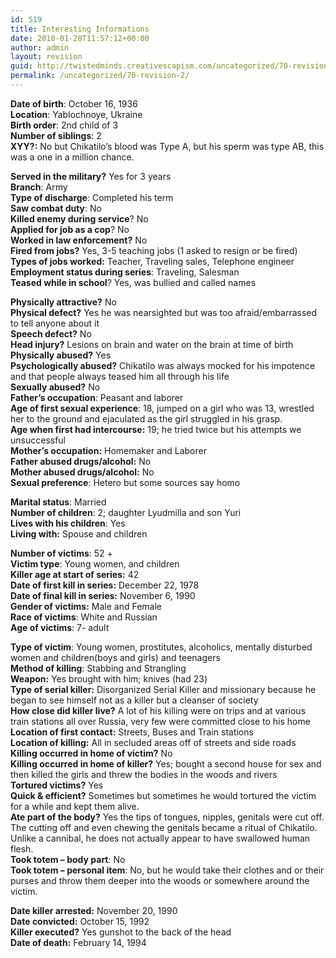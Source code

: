 ```yaml
---
id: 519
title: Interesting Informations
date: 2010-01-28T11:57:12+00:00
author: admin
layout: revision
guid: http://twistedminds.creativescapism.com/uncategorized/70-revision-2/
permalink: /uncategorized/70-revision-2/
---
```

<p class="dropcap-first">
  <strong>Date of birth</strong>: October 16, 1936<br /> <strong>Location</strong>: Yablochnoye, Ukraine<br /> <strong>Birth order</strong>: 2nd child of 3<br /> <strong>Number of siblings</strong>: 2<br /> <strong>XYY?:</strong> No but Chikatilo&#8217;s blood was Type A, but his sperm was type AB, this was a one in a million chance.
</p>

**Served in the military?** Yes for 3 years  
**Branch**: Army  
**Type of discharge**: Completed his term  
**Saw combat duty**: No  
**Killed enemy during service**? No  
**Applied for job as a cop**? No  
**Worked in law enforcement?** No  
**Fired from jobs?** Yes, 3-5 teaching jobs (1 asked to resign or be fired)  
**Types of jobs worked:** Teacher, Traveling sales, Telephone engineer  
**Employment status during series**: Traveling, Salesman  
**Teased while in school**? Yes, was bullied and called names

**Physically attractive?** No  
**Physical defect?** Yes he was nearsighted but was too afraid/embarrassed to tell anyone about it  
**Speech defect?** No  
**Head injury?** Lesions on brain and water on the brain at time of birth  
**Physically abused?** Yes  
**Psychologically abused?** Chikatilo was always mocked for his impotence and that people always teased him all through his life  
**Sexually abused?** No  
**Father’s occupation**: Peasant and laborer  
**Age of first sexual experience**: 18, jumped on a girl who was 13, wrestled her to the ground and ejaculated as the girl struggled in his grasp.  
**Age when first had intercourse:** 19; he tried twice but his attempts we unsuccessful  
**Mother’s occupation:** Homemaker and Laborer  
**Father abused drugs/alcohol:** No  
**Mother abused drugs/alcohol:** No  
**Sexual preference**: Hetero but some sources say homo

**Marital status**: Married  
**Number of children**: 2; daughter Lyudmilla and son Yuri  
**Lives with his children**: Yes  
**Living with:** Spouse and children

**Number of victims**: 52 +  
**Victim type**: Young women, and children  
**Killer age at start of series:** 42  
**Date of first kill in series:** December 22, 1978  
**Date of final kill in series:** November 6, 1990  
**Gender of victims:** Male and Female  
**Race of victims**: White and Russian  
**Age of victims**: 7- adult

**Type of victim**: Young women, prostitutes, alcoholics, mentally disturbed women and children(boys and girls) and teenagers  
**Method of killing**: Stabbing and Strangling  
**Weapon:** Yes brought with him; knives (had 23)  
**Type of serial killer:** Disorganized Serial Killer and missionary because he began to see himself not as a killer but a cleanser of society  
**How close did killer live?** A lot of his killing were on trips and at various train stations all over Russia, very few were committed close to his home  
**Location of first contact:** Streets, Buses and Train stations  
**Location of killing:** All in secluded areas off of streets and side roads  
**Killing occurred in home of victim?** No  
**Killing occurred in home of killer?** Yes; bought a second house for sex and then killed the girls and threw the bodies in the woods and rivers  
**Tortured victims?** Yes  
**Quick & efficient?** Sometimes but sometimes he would tortured the victim for a while and kept them alive.  
**Ate part of the body?** Yes the tips of tongues, nipples, genitals were cut off. The cutting off and even chewing the genitals became a ritual of Chikatilo. Unlike a cannibal, he does not actually appear to have swallowed human flesh.  
**Took totem – body part**: No  
**Took totem – personal item**: No, but he would take their clothes and or their purses and throw them deeper into the woods or somewhere around the victim.

**Date killer arrested:** November 20, 1990  
**Date convicted:** October 15, 1992  
**Killer executed?** Yes gunshot to the back of the head  
**Date of death:** February 14, 1994